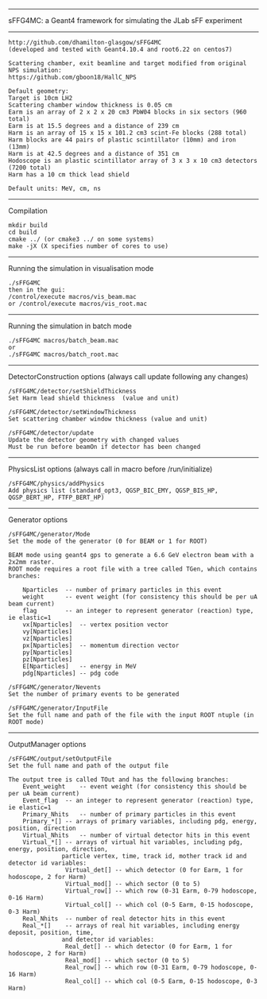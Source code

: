 ------------------------------------------------------------------------

 sFFG4MC: a Geant4 framework for simulating the JLab sFF experiment

------------------------------------------------------------------------

	http://github.com/dhamilton-glasgow/sFFG4MC
	(developed and tested with Geant4.10.4 and root6.22 on centos7)

	Scattering chamber, exit beamline and target modified from original NPS simulation:
  	https://github.com/gboon18/HallC_NPS

	Default geometry:
	Target is 10cm LH2
	Scattering chamber window thickness is 0.05 cm
	Earm is an array of 2 x 2 x 20 cm3 PbW04 blocks in six sectors (960 total)
	Earm is at 15.5 degrees and a distance of 239 cm
	Harm is an array of 15 x 15 x 101.2 cm3 scint-Fe blocks (288 total)
	Harm blocks are 44 pairs of plastic scintillator (10mm) and iron (13mm)
	Harm is at 42.5 degrees and a distance of 351 cm
	Hodoscope is an plastic scintillator array of 3 x 3 x 10 cm3 detectors (7200 total)
	Harm has a 10 cm thick lead shield

	Default units: MeV, cm, ns

------------------------------------------------------------------------
 Compilation

	mkdir build
  	cd build
  	cmake ../ (or cmake3 ../ on some systems)
  	make -jX (X specifies number of cores to use)

------------------------------------------------------------------------
 Running the simulation in visualisation mode

  	./sFFG4MC
  	then in the gui: 
	/control/execute macros/vis_beam.mac 
	or /control/execute macros/vis_root.mac 

------------------------------------------------------------------------
 Running the simulation in batch mode

  	./sFFG4MC macros/batch_beam.mac 
  	or 
  	./sFFG4MC macros/batch_root.mac 

------------------------------------------------------------------------
 DetectorConstruction options (always call update following any changes)

  	/sFFG4MC/detector/setShieldThickness  
  	Set Harm lead shield thickness  (value and unit)

  	/sFFG4MC/detector/setWindowThickness
  	Set scattering chamber window thickness (value and unit)

  	/sFFG4MC/detector/update	 
  	Update the detector geometry with changed values
  	Must be run before beamOn if detector has been changed  

------------------------------------------------------------------------
 PhysicsList options (always call in macro before /run/initialize)

  	/sFFG4MC/physics/addPhysics 
  	Add physics list (standard_opt3, QGSP_BIC_EMY, QGSP_BIS_HP, QGSP_BERT_HP, FTFP_BERT_HP)

------------------------------------------------------------------------
 Generator options 

  	/sFFG4MC/generator/Mode 
  	Set the mode of the generator (0 for BEAM or 1 for ROOT)

  	BEAM mode using geant4 gps to generate a 6.6 GeV electron beam with a 2x2mm raster.
  	ROOT mode requires a root file with a tree called TGen, which contains branches:

		Nparticles	-- number of primary particles in this event
  		weight		-- event weight (for consistency this should be per uA beam current)
		flag		-- an integer to represent generator (reaction) type, ie elastic=1
		vx[Nparticles]	-- vertex position vector
		vy[Nparticles]
		vz[Nparticles]
		px[Nparticles]	-- momentum direction vector
		py[Nparticles]
		pz[Nparticles]
		E[Nparticles]	-- energy in MeV
		pdg[Nparticles]	-- pdg code

	/sFFG4MC/generator/Nevents
	Set the number of primary events to be generated

  	/sFFG4MC/generator/InputFile
  	Set the full name and path of the file with the input ROOT ntuple (in ROOT mode)  

------------------------------------------------------------------------
 OutputManager options 

  	/sFFG4MC/output/setOutputFile
  	Set the full name and path of the output file

  	The output tree is called TOut and has the following branches:
		Event_weight	-- event weight (for consistency this should be per uA beam current)
		Event_flag	-- an integer to represent generator (reaction) type, ie elastic=1
		Primary_Nhits	-- number of primary particles in this event
		Primary_*[]	-- arrays of primary variables, including pdg, energy, position, direction
		Virtual_Nhits	-- number of virtual detector hits in this event
		Virtual_*[]	-- arrays of virtual hit variables, including pdg, energy, position, direction,
				   particle vertex, time, track id, mother track id and detector id variables:
					Virtual_det[] -- which detector (0 for Earm, 1 for hodoscope, 2 for Harm)
					Virtual_mod[] -- which sector (0 to 5)
					Virtual_row[] -- which row (0-31 Earm, 0-79 hodoscope, 0-16 Harm)
					Virtual_col[] -- which col (0-5 Earm, 0-15 hodoscope, 0-3 Harm)
		Real_Nhits	-- number of real detector hits in this event
		Real_*[]	-- arrays of real hit variables, including energy deposit, position, time,
				   and detector id variables:
					Real_det[] -- which detector (0 for Earm, 1 for hodoscope, 2 for Harm)
					Real_mod[] -- which sector (0 to 5)
					Real_row[] -- which row (0-31 Earm, 0-79 hodoscope, 0-16 Harm)
					Real_col[] -- which col (0-5 Earm, 0-15 hodoscope, 0-3 Harm)



